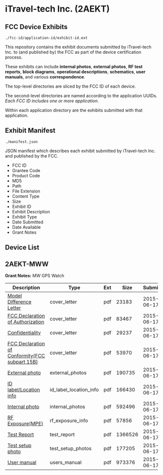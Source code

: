 # iTravel-tech Inc. (2AEKT)
## FCC Device Exhibits

```
./fcc-id/application-id/exhibit-id.ext
```

This repository contains the exhibit documents submitted by iTravel-tech Inc. to (and published by) the FCC as part of the device certification process.

These exhibits can include **internal photos**, **external photos**, **RF test reports**, **block diagrams**, **operational descriptions**, **schematics**, **user manuals**, and various **correspondence**.

The top-level directories are sliced by the FCC ID of each device.

The second-level directories are named according to the application UUIDs. *Each FCC ID includes one or more application.*

Within each application directory are the exhibits submitted with that application. 

## Exhibit Manifest

```
./manifest.json
```

JSON manifest which describes each exhibit submitted by iTravel-tech Inc. and published by the FCC.

- FCC ID
- Grantee Code
- Product Code
- MD5
- Path
- File Extension
- Content Type
- Size
- Exhibit ID
- Exhibit Description
- Exhibit Type
- Date Submitted
- Date Available
- Grant Notes

## Device List
## 2AEKT-MWW
**Grant Notes:** MW GPS Watch

| Description | Type | Ext | Size | Submitted | Available |
| ----------- | ---- | --- | ---- | --------- | --------- |
| [Model Difference Letter](2AEKT-MWW/fbe807f2fced9d2766edfac326e2557c/2650394.pdf) | cover_letter | pdf | 23183 | 2015-06-17 | 2015-06-18 |
| [FCC Declaration of Authorization](2AEKT-MWW/fbe807f2fced9d2766edfac326e2557c/2650395.pdf) | cover_letter | pdf | 83467 | 2015-06-17 | 2015-06-18 |
| [Confidentiality](2AEKT-MWW/fbe807f2fced9d2766edfac326e2557c/2650396.pdf) | cover_letter | pdf | 29237 | 2015-06-17 | 2015-06-18 |
| [FCC Declaration of Conformity(FCC subpart 15B)](2AEKT-MWW/fbe807f2fced9d2766edfac326e2557c/2650397.pdf) | cover_letter | pdf | 53970 | 2015-06-17 | 2015-06-18 |
| [External photo](2AEKT-MWW/fbe807f2fced9d2766edfac326e2557c/2650380.pdf) | external_photos | pdf | 190735 | 2015-06-17 | 2015-06-18 |
| [ID label/Location info](2AEKT-MWW/fbe807f2fced9d2766edfac326e2557c/2650378.pdf) | id_label_location_info | pdf | 166430 | 2015-06-17 | 2015-06-18 |
| [Internal photo](2AEKT-MWW/fbe807f2fced9d2766edfac326e2557c/2650381.pdf) | internal_photos | pdf | 592496 | 2015-06-17 | 2015-06-18 |
| [RF Exposure(MPE)](2AEKT-MWW/fbe807f2fced9d2766edfac326e2557c/2650393.pdf) | rf_exposure_info | pdf | 57856 | 2015-06-17 | 2015-06-18 |
| [Test Report](2AEKT-MWW/fbe807f2fced9d2766edfac326e2557c/2650392.pdf) | test_report | pdf | 1366526 | 2015-06-17 | 2015-06-18 |
| [Test setup photo](2AEKT-MWW/fbe807f2fced9d2766edfac326e2557c/2650379.pdf) | test_setup_photos | pdf | 177205 | 2015-06-17 | 2015-06-18 |
| [User manual](2AEKT-MWW/fbe807f2fced9d2766edfac326e2557c/2650377.pdf) | users_manual | pdf | 973376 | 2015-06-17 | 2015-06-18 |
